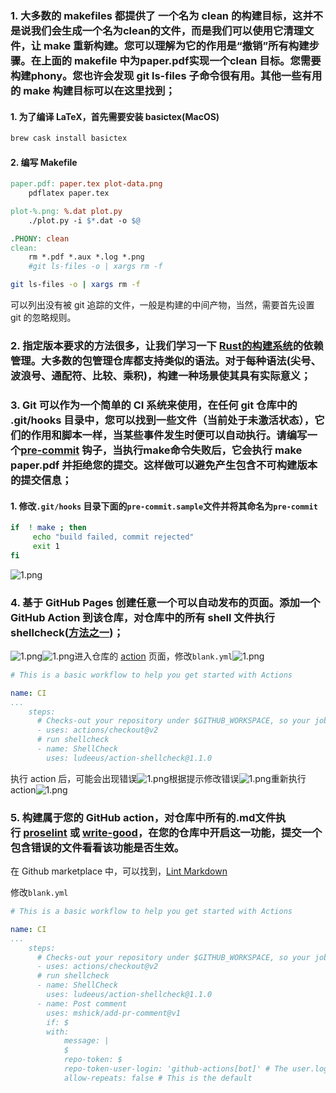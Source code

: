 ### 1. 大多数的 makefiles 都提供了 一个名为 clean 的构建目标，这并不是说我们会生成一个名为clean的文件，而是我们可以使用它清理文件，让 make 重新构建。您可以理解为它的作用是“撤销”所有构建步骤。在上面的 makefile 中为paper.pdf实现一个clean 目标。您需要构建phony。您也许会发现 git ls-files 子命令很有用。其他一些有用的 make 构建目标可以在这里找到；

#### 1. 为了编译 LaTeX，首先需要安装 basictex(MacOS)

```bash
brew cask install basictex
```

#### 2. 编写 Makefile

```makefile
paper.pdf: paper.tex plot-data.png
	pdflatex paper.tex

plot-%.png: %.dat plot.py
	./plot.py -i $*.dat -o $@

.PHONY: clean
clean:
	rm *.pdf *.aux *.log *.png
	#git ls-files -o | xargs rm -f
```

```bash
git ls-files -o | xargs rm -f 
```

可以列出没有被 git 追踪的文件，一般是构建的中间产物，当然，需要首先设置 git 的忽略规则。

### 2. 指定版本要求的方法很多，让我们学习一下 [Rust的构建系统](https://doc.rust-lang.org/cargo/reference/specifying-dependencies.html)的依赖管理。大多数的包管理仓库都支持类似的语法。对于每种语法(尖号、波浪号、通配符、比较、乘积)，构建一种场景使其具有实际意义；

### 3. Git 可以作为一个简单的 CI 系统来使用，在任何 git 仓库中的 .git/hooks 目录中，您可以找到一些文件（当前处于未激活状态），它们的作用和脚本一样，当某些事件发生时便可以自动执行。请编写一个[pre-commit](https://git-scm.com/docs/githooks#_pre_commit) 钩子，当执行make命令失败后，它会执行 make paper.pdf 并拒绝您的提交。这样做可以避免产生包含不可构建版本的提交信息；

#### 1. 修改`.git/hooks` 目录下面的`pre-commit.sample`文件并将其命名为`pre-commit`

```bash
if  ! make ; then
     echo "build failed, commit rejected"
     exit 1
fi
```

![1.png](https://missing-semester-cn.github.io/missing-notes-and-solutions/2020/solutions/images/8/1.png)

### 4. 基于 GitHub Pages 创建任意一个可以自动发布的页面。添加一个GitHub Action 到该仓库，对仓库中的所有 shell 文件执行 shellcheck([方法之一](https://github.com/marketplace/actions/shellcheck))；

![1.png](https://missing-semester-cn.github.io/missing-notes-and-solutions/2020/solutions/images/8/2.png)![1.png](https://missing-semester-cn.github.io/missing-notes-and-solutions/2020/solutions/images/8/3.png)进入仓库的 [action](https://github.com/missing-semester-cn/The-Missing-Solutions/actions) 页面，修改`blank.yml`![1.png](https://missing-semester-cn.github.io/missing-notes-and-solutions/2020/solutions/images/8/4.png)

```yml
# This is a basic workflow to help you get started with Actions

name: CI
...
    steps:
      # Checks-out your repository under $GITHUB_WORKSPACE, so your job can access it
      - uses: actions/checkout@v2
      # run shellcheck
      - name: ShellCheck
        uses: ludeeus/action-shellcheck@1.1.0
```

执行 action 后，可能会出现错误![1.png](https://missing-semester-cn.github.io/missing-notes-and-solutions/2020/solutions/images/8/5.png)根据提示修改错误![1.png](https://missing-semester-cn.github.io/missing-notes-and-solutions/2020/solutions/images/8/6.png)重新执行 action![1.png](https://missing-semester-cn.github.io/missing-notes-and-solutions/2020/solutions/images/8/7.png)

### 5. 构建属于您的 GitHub action，对仓库中所有的.md文件执行 [proselint](http://proselint.com/) 或 [write-good](https://github.com/btford/write-good)，在您的仓库中开启这一功能，提交一个包含错误的文件看看该功能是否生效。

在 Github marketplace 中，可以找到，[Lint Markdown](https://github.com/marketplace/actions/lint-markdown)

修改`blank.yml`

```yml
# This is a basic workflow to help you get started with Actions

name: CI
...
    steps:
      # Checks-out your repository under $GITHUB_WORKSPACE, so your job can access it
      - uses: actions/checkout@v2
      # run shellcheck
      - name: ShellCheck
        uses: ludeeus/action-shellcheck@1.1.0
      - name: Post comment
        uses: mshick/add-pr-comment@v1
        if: $
        with:
            message: |
            $
            repo-token: $
            repo-token-user-login: 'github-actions[bot]' # The user.login for temporary GitHub tokens
            allow-repeats: false # This is the default
```